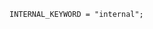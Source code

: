 <!-- This file is generated automatically by infrastructure scripts. Please don't edit by hand. -->

```{ .ebnf .slang-ebnf #INTERNAL_KEYWORD }
INTERNAL_KEYWORD = "internal";
```
